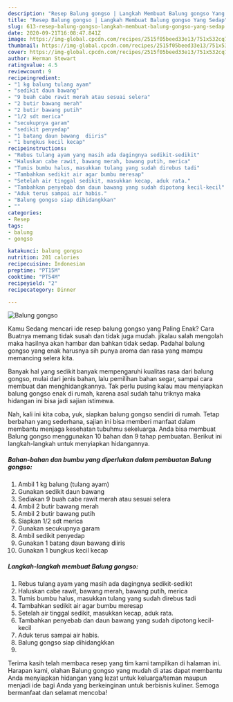 ```yaml
---
description: "Resep Balung gongso | Langkah Membuat Balung gongso Yang Sedap"
title: "Resep Balung gongso | Langkah Membuat Balung gongso Yang Sedap"
slug: 613-resep-balung-gongso-langkah-membuat-balung-gongso-yang-sedap
date: 2020-09-21T16:08:47.841Z
image: https://img-global.cpcdn.com/recipes/2515f05beed33e13/751x532cq70/balung-gongso-foto-resep-utama.jpg
thumbnail: https://img-global.cpcdn.com/recipes/2515f05beed33e13/751x532cq70/balung-gongso-foto-resep-utama.jpg
cover: https://img-global.cpcdn.com/recipes/2515f05beed33e13/751x532cq70/balung-gongso-foto-resep-utama.jpg
author: Herman Stewart
ratingvalue: 4.5
reviewcount: 9
recipeingredient:
- "1 kg balung tulang ayam"
- "sedikit daun bawang"
- "9 buah cabe rawit merah atau sesuai selera"
- "2 butir bawang merah"
- "2 butir bawang putih"
- "1/2 sdt merica"
- "secukupnya garam"
- "sedikit penyedap"
- "1 batang daun bawang  diiris"
- "1 bungkus kecil kecap"
recipeinstructions:
- "Rebus tulang ayam yang masih ada dagingnya sedikit-sedikit"
- "Haluskan cabe rawit, bawang merah, bawang putih, merica"
- "Tumis bumbu halus, masukkan tulang yang sudah direbus tadi"
- "Tambahkan sedikit air agar bumbu meresap"
- "Setelah air tinggal sedikit, masukkan kecap, aduk rata."
- "Tambahkan penyebab dan daun bawang yang sudah dipotong kecil-kecil"
- "Aduk terus sampai air habis."
- "Balung gongso siap dihidangkkan"
- ""
categories:
- Resep
tags:
- balung
- gongso

katakunci: balung gongso 
nutrition: 201 calories
recipecuisine: Indonesian
preptime: "PT15M"
cooktime: "PT54M"
recipeyield: "2"
recipecategory: Dinner

---
```



![Balung gongso](https://img-global.cpcdn.com/recipes/2515f05beed33e13/751x532cq70/balung-gongso-foto-resep-utama.jpg)

Kamu Sedang mencari ide resep balung gongso yang Paling Enak? Cara Buatnya memang tidak susah dan tidak juga mudah. jikalau salah mengolah maka hasilnya akan hambar dan bahkan tidak sedap. Padahal balung gongso yang enak harusnya sih punya aroma dan rasa yang mampu memancing selera kita.

Banyak hal yang sedikit banyak mempengaruhi kualitas rasa dari balung gongso, mulai dari jenis bahan, lalu pemilihan bahan segar, sampai cara membuat dan menghidangkannya. Tak perlu pusing kalau mau menyiapkan balung gongso enak di rumah, karena asal sudah tahu triknya maka hidangan ini bisa jadi sajian istimewa.




Nah, kali ini kita coba, yuk, siapkan balung gongso sendiri di rumah. Tetap berbahan yang sederhana, sajian ini bisa memberi manfaat dalam membantu menjaga kesehatan tubuhmu sekeluarga. Anda bisa membuat Balung gongso menggunakan 10 bahan dan 9 tahap pembuatan. Berikut ini langkah-langkah untuk menyiapkan hidangannya.

<!--inarticleads1-->

##### Bahan-bahan dan bumbu yang diperlukan dalam pembuatan Balung gongso:

1. Ambil 1 kg balung (tulang ayam)
1. Gunakan sedikit daun bawang
1. Sediakan 9 buah cabe rawit merah atau sesuai selera
1. Ambil 2 butir bawang merah
1. Ambil 2 butir bawang putih
1. Siapkan 1/2 sdt merica
1. Gunakan secukupnya garam
1. Ambil sedikit penyedap
1. Gunakan 1 batang daun bawang  diiris
1. Gunakan 1 bungkus kecil kecap




<!--inarticleads2-->

##### Langkah-langkah membuat Balung gongso:

1. Rebus tulang ayam yang masih ada dagingnya sedikit-sedikit
1. Haluskan cabe rawit, bawang merah, bawang putih, merica
1. Tumis bumbu halus, masukkan tulang yang sudah direbus tadi
1. Tambahkan sedikit air agar bumbu meresap
1. Setelah air tinggal sedikit, masukkan kecap, aduk rata.
1. Tambahkan penyebab dan daun bawang yang sudah dipotong kecil-kecil
1. Aduk terus sampai air habis.
1. Balung gongso siap dihidangkkan
1. 




Terima kasih telah membaca resep yang tim kami tampilkan di halaman ini. Harapan kami, olahan Balung gongso yang mudah di atas dapat membantu Anda menyiapkan hidangan yang lezat untuk keluarga/teman maupun menjadi ide bagi Anda yang berkeinginan untuk berbisnis kuliner. Semoga bermanfaat dan selamat mencoba!
